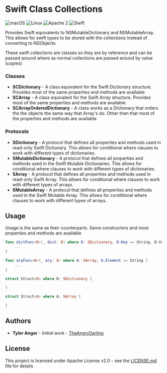# Swift Class Collections

![macOS](https://img.shields.io/badge/os-macOS-green.svg?style=flat)
![Linux](https://img.shields.io/badge/os-linux-green.svg?style=flat)
![Apache 2](https://img.shields.io/badge/license-Apache2-blue.svg?style=flat)
![Swift](https://img.shields.io/badge/Swift->=4.0-green.svg?style=flat)

Provides Swift equivalents to NSMutableDictionary and NSMutableArray. This allows for swift types to be stored with the collections instead of converting to NSObjects.

These swift collections are classes so they are by reference and can be passed around where as normal collections are passed around by value (copies)

### Classes

* **SCDictionary** -  A class equivalent for the Swift Dictionary structure.  Provides most of the same properties and methods are available
* **SCArray** -  A class equivalent for the Swift Array structure.  Provides most of the same properties and methods are available
* **SCArrayOrderedDictionary** -  A class works as a Dictionary that orders the the objects the same way that Array's do.  Other then that most of the properties and methods are available

### Protocols

* **SDictionary** -  A protocol that defines all properties and methods used in read-only Swift Dictionary.  This allows for conditional where clauses to work with different types of dictionaries.  
* **SMutableDictionary** -  A protocol that defines all properties and methods used in the Swift Mutable Dictionaries. This allows for conditional where clauses to work with different types of dictionaries.
* **SArray** -  A protocol that defines all properties and methods used in read-only Swift Array.  This allows for conditional where clauses to work with different types of arrays.
* **SMutableArray** -  A protocol that defines all properties and methods used in the Swift Mutable Array. This allows for conditional where clauses to work with different types of arrays.

## Usage

Usage is the same as their counterparts.
Same constructors and most properties and methods are available

```swift
func dictFunc<D>(_ dict: D) where D: SDictionary, D.Key == String, D.Value == Int {
    ...
}

func aryFunc<A>(_ ary: A) where A: SArray, A.Element == String {
    ...
}

struct Struct<D> where D: SDictionary {

}

struct Struct<A> where A: SArray {

}

```

## Authors

* **Tyler Anger** - *Initial work* - [TheAngryDarling](https://github.com/TheAngryDarling)

## License

This project is licensed under Apache License v2.0 - see the [LICENSE.md](LICENSE.md) file for details
